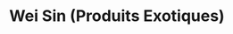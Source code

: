 ---
title: "Wei Sin (Produits Exotiques)"
url: /montpellier/wei-sin-produits-exotiques/
shop: Lebensmittel
---